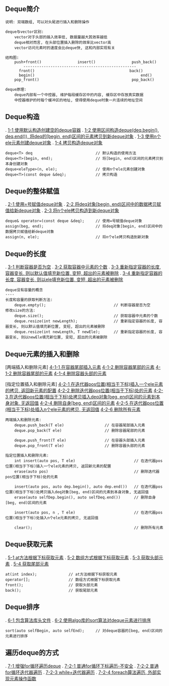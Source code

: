 ## Deque简介 
    
    说明: 双端数组, 可以对头尾进行插入和删除操作
    
    deque与vector区别:
        vector对于头部的插入效率低, 数据量越大其效率越低
        deque相对而言, 在头部位置插入删除的效率比vector高
        vector访问元素时的速度会比deque快, 这和内部实现有关

    结构图:
        push+front()                insert()                push_back()
            --------------------------------------------------
          front()                                          back()
          begin()                                               end()          
        pop_front()                                         pop_back()

    deque原理:
        deque内部有一个中控器, 维护每段缓存区中的内容, 缓存区中存放真实数据
        中控器维护的时每个缓冲区的地址, 使得使用deque时象一片连续的地址空间


## Deque构造
.   [1-1 使用默认构造创建空的deque容器](./_01_dequeConstructer/_01_dirNameDemo.cpp)
.   [1-2 使用区间构造deque<T>(deq.begin(), deq.end()), 将deq的\[begin, end)区间的元素拷贝到新deque对象](./_01_dequeConstructer/_01_dirNameDemo.cpp)
.   [1-3 使用n个ele元素创建deque对象](./_01_dequeConstructer/_01_dirNameDemo.cpp)
.   [1-4 拷贝构造deque对象](./_01_dequeConstructer/_01_dirNameDemo.cpp)

    deque<T> deq                            // 默认构造的使用方法
    deque<T>(begin, end);                   // 将[begin, end)区间的元素拷贝到本身创建对象
    deque<eleType>(n, ele);                 // 使用n个ele元素创建对象
    deque<T>(const deque &deq);             // 拷贝构造    

## Deque的整体赋值
.   [2-1 使用=号赋值deque对象](./_02_dequeAssign/_01_dequeAssign.cpp)
.   [2-2 将deq对象\[begin, end)区间中的数据拷贝赋值给新deque对象](./_02_dequeAssign/_01_dequeAssign.cpp)
.   [2-3 将n个ele拷贝构造到新deque对象](./_02_dequeAssign/_01_dequeAssign.cpp)

    deque& operator=(const deque &deq);     // 使用=号赋值deque对象
    assign(beg, end);                       // 将deq对象[begin, end)区间中的数据拷贝赋值给新deque对象
    assign(n, ele);                         // 将n个ele拷贝构造到新对象

## Deque的长度
.   [3-1 判断容器是否为空](./_03_SizeOfDeque/_01_sizeOfDeque.cpp)
.   [3-2 获取容器中元素的个数](./_03_SizeOfDeque/_01_sizeOfDeque.cpp)
.   [3-3 重新指定容器的长度, 容器变长, 则以默认值填充新位置, 变短, 超出的元素被删除](./_03_SizeOfDeque/_01_sizeOfDeque.cpp)
.   [3-4 重新指定容器的长度, 容器变长, 则以ele填充新位置, 变短, 超出的元素被删除](./_03_SizeOfDeque/_01_sizeOfDeque.cpp)

    deque没有容量的概念
    ----
    长度和容量的获取判断方法:
        deque.empty();                              // 判断容器是否为空
    修改size的方法:
        deque.size();                               // 获取容器中元素的个数
        deque.resize(int newLength);                // 重新指定容器的长度, 容器变长, 则以默认值填充新位置, 变短, 超出的元素被删除
        deque.resize(int newLength, T newEle);      // 重新指定容器的长度, 容器变长, 则以newEle填充新位置, 变短, 超出的元素被删除

## Deque元素的插入和删除
[两端插入和删除元素]
    [4-1-1 在容器尾部插入元素](./_04_dequeInsertDeleteEle/_04_dequeInsertDeleteEle.cpp)
    [4-1-2 删除容器尾部的元素](./_04_dequeInsertDeleteEle/_04_dequeInsertDeleteEle.cpp)
    [4-1-2 删除容器尾部的元素](./_04_dequeInsertDeleteEle/_04_dequeInsertDeleteEle.cpp)
    [4-1-4 删除容器头部的元素](./_04_dequeInsertDeleteEle/_04_dequeInsertDeleteEle.cpp)

[指定位置插入和删除元素]
    [4-2-1 在迭代器pos位置(相当于下标)插入一个ele元素的拷贝, 返回新元素的配置](./_04_dequeInsertDeleteEle/_04_dequeInsertDeleteEle.cpp)
    [4-2-2 删除迭代器pos位置(相当于下标)处的元素](./_04_dequeInsertDeleteEle/_04_dequeInsertDeleteEle.cpp)
    [4-2-3 在迭代器pos位置(相当于下标)处拷贝插入deq对象\[beg, end)区间的元素到本身对象, 无返回值](./_04_dequeInsertDeleteEle/_04_dequeInsertDeleteEle.cpp)
    [4-2-4 删除自身\[beg, end)区间的元素](./_04_dequeInsertDeleteEle/_04_dequeInsertDeleteEle.cpp)
    [4-2-5 在迭代器pos位置(相当于下标)处插入n个ele元素的拷贝, 无返回值](./_04_dequeInsertDeleteEle/_04_dequeInsertDeleteEle.cpp)
    [4-2-6 删除所有元素](./_04_dequeInsertDeleteEle/_04_dequeInsertDeleteEle.cpp)


    两端插入和删除元素:
        deque.push_back(T ele)                  // 在容器尾部插入元素
        deque.pop_back(T ele)                   // 删除容器尾部的元素

        deque.push_front(T ele)                 // 在容器头部插入元素
        deque.pop_front(T ele)                  // 删除容器头部的元素

    指定位置插入和删除元素:
        int insert(auto pos, T ele)                          // 在迭代器pos位置(相当于下标)插入一个ele元素的拷贝, 返回新元素的配置
        erase(auto pos)                                      // 删除迭代器pos位置(相当于下标)处的元素

        insert(auto pos, auto dep.begin(), auto dep.end())   // 在迭代器pos位置(相当于下标)处拷贝插入deq对象[beg, end)区间的元素到本身对象, 无返回值
        erase(auto selfDep.begin(), auto selfDeq.end())      // 删除自身[beg, end)区间的元素

        insert(auto pos, n , T ele)                          // 在迭代器pos位置(相当于下标)处插入n个ele元素的拷贝, 无返回值

        clear();                                             // 删除所有元素

## Deque获取元素
.   [5-1 at方法根据下标获取元素](./_05_dequeGetEle/_01_dequeGetEle.cpp)
.   [5-2 数组方式根据下标获取元素](./_05_dequeGetEle/_01_dequeGetEle.cpp)
.   [5-3 获取头部元素](./_05_dequeGetEle/_01_dequeGetEle.cpp)
.   [5-4 获取尾部元素](./_05_dequeGetEle/_01_dequeGetEle.cpp)

    at(int index);              // at方法根据下标获取元素
    operator[];                 // 数组方式根据下标获取元素
    front();                    // 获取头部元素
    back();                     // 获取尾部元素

## Deque排序
.   [6-1 包含算法库头文件](./_06_algoSortDeque/_01_dequeSort.cpp)
.   [6-2 使用algo库的sort算法对deque元素进行排序](./_06_algoSortDeque/_01_dequeSort.cpp)

    sort(auto selfBegin, auto selfEnd);     // 对deque容器的[beg, end)区间的元素进行排序

## 遍历deque的方式
.   [7-1 增强for循环遍历deque](./_07_foreachDeque/_01_foreachDeque.cpp)
.   [7-2-1 普通for循环下标遍历-不安全](./_07_foreachDeque/_01_foreachDeque.cpp)
.   [7-2-2 普通for循环迭代器遍历](./_07_foreachDeque/_01_foreachDeque.cpp)
.   [7-2-3 while+迭代器遍历](./_07_foreachDeque/_01_foreachDeque.cpp)
.   [7-2-4 foreach算法遍历, 外部实现元素操作函数](./_07_foreachDeque/_01_foreachDeque.cpp)

